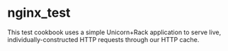 nginx_test
====================
This test cookbook uses a simple Unicorn+Rack application
to serve live, individually-constructed HTTP requests through our HTTP cache.
